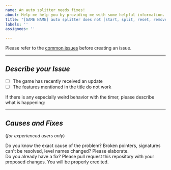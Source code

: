 ```yaml
---
name: An auto splitter needs fixes!
about: Help me help you by providing me with some helpful information.
title: "[GAME NAME] auto splitter does not [start, split, reset, remove loads, sync to game time]"
labels: ''
assignees: ''

---
```


Please refer to the [common issues](././asl#there-is-an-issue-with-an-auto-splitter-I'm-using-) before creating an issue.

---

## *Describe your Issue*
- [ ] The game has recently received an update
- [ ] The features mentioned in the title do not work

If there is any especially weird behavior with the timer, please describe what is happening:  


---

## *Causes and Fixes*
(*for experienced users only*)

Do you know the exact cause of the problem? Broken pointers, signatures can't be resolved, level names changed? Please elaborate.  
Do you already have a fix? Please pull request this repository with your proposed changes. You will be properly credited.